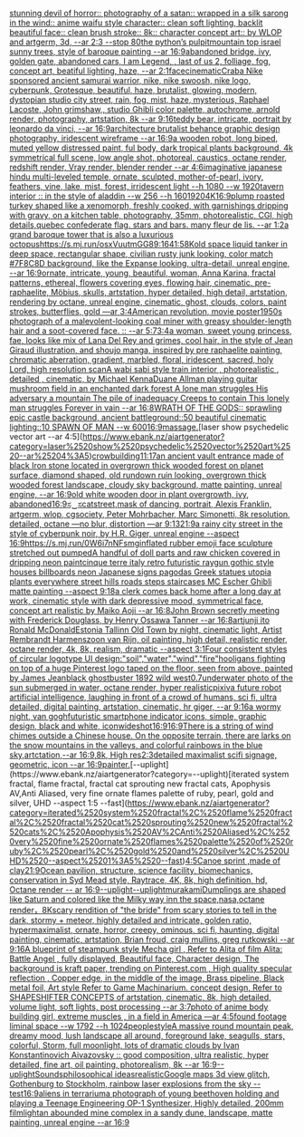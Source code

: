 [stunning devil of horror:: photography of a satan:: wrapped in a silk sarong in the wind:: anime waifu style character:: clean soft lighting, backlit beautiful face:: clean brush stroke:: 8k:: character concept art:: by WLOP and artgerm, 3d, --ar 2:3 --stop 80](https://www.ebank.nz/aiartgenerator?category=stunning%2520devil%2520of%2520horror%3A%3A%2520photography%2520of%2520a%2520satan%3A%3A%2520wrapped%2520in%2520a%2520silk%2520sarong%2520in%2520the%2520wind%3A%3A%2520anime%2520waifu%2520style%2520character%3A%3A%2520clean%2520soft%2520lighting%2C%2520backlit%2520beautiful%2520face%3A%3A%2520clean%2520brush%2520stroke%3A%3A%25208k%3A%3A%2520character%2520concept%2520art%3A%3A%2520by%2520WLOP%2520and%2520artgerm%2C%25203d%2C%2520--ar%25202%3A3%2520--stop%252080)[the python’s pulpit](https://www.ebank.nz/aiartgenerator?category=the%2520python%E2%80%99s%2520pulpit)[mountain top israel sunny trees, style of baroque painting --ar 16:9](https://www.ebank.nz/aiartgenerator?category=mountain%2520top%2520israel%2520sunny%2520trees%2C%2520style%2520of%2520baroque%2520painting%2520--ar%252016%3A9)[abandoned bridge, ivy, golden gate, abandoned cars, I am Legend, , last of us 2, folliage, fog, concept art, beatiful lighting, haze, --ar 2:1](https://www.ebank.nz/aiartgenerator?category=abandoned%2520bridge%2C%2520ivy%2C%2520golden%2520gate%2C%2520abandoned%2520cars%2C%2520I%2520am%2520Legend%2C%2520%2C%2520last%2520of%2520us%25202%2C%2520folliage%2C%2520fog%2C%2520concept%2520art%2C%2520beatiful%2520lighting%2C%2520haze%2C%2520--ar%25202%3A1)[face](https://www.ebank.nz/aiartgenerator?category=face)[cinematic](https://www.ebank.nz/aiartgenerator?category=cinematic)[Crab](https://www.ebank.nz/aiartgenerator?category=Crab)[a Nike sponsored ancient samurai warrior, nike, nike swoosh, nike logo, cyberpunk, Grotesque, beautiful, haze, brutalist, glowing, modern, dystopian studio city street, rain, fog, mist, haze, mysterious, Raphael Lacoste, John grimshaw,, studio Ghibli color palette, autochrome, arnold render, photography, artstation, 8k --ar 9:16](https://www.ebank.nz/aiartgenerator?category=a%2520Nike%2520sponsored%2520ancient%2520samurai%2520warrior%2C%2520nike%2C%2520nike%2520swoosh%2C%2520nike%2520logo%2C%2520cyberpunk%2C%2520Grotesque%2C%2520beautiful%2C%2520haze%2C%2520brutalist%2C%2520glowing%2C%2520modern%2C%2520dystopian%2520studio%2520city%2520street%2C%2520rain%2C%2520fog%2C%2520mist%2C%2520haze%2C%2520mysterious%2C%2520Raphael%2520Lacoste%2C%2520John%2520grimshaw%2C%2C%2520studio%2520Ghibli%2520color%2520palette%2C%2520autochrome%2C%2520arnold%2520render%2C%2520photography%2C%2520artstation%2C%25208k%2520--ar%25209%3A16)[teddy bear, intricate, portrait by leonardo da vinci, --ar 16:9](https://www.ebank.nz/aiartgenerator?category=teddy%2520bear%2C%2520intricate%2C%2520portrait%2520by%2520leonardo%2520da%2520vinci%2C%2520--ar%252016%3A9)[architecture brutalist behance graphic design photography, iridescent wireframe --ar 16:9](https://www.ebank.nz/aiartgenerator?category=architecture%2520brutalist%2520behance%2520graphic%2520design%2520photography%2C%2520iridescent%2520wireframe%2520--ar%252016%3A9)[a wooden robot, long biped, muted yellow distressed paint, ful body, dark tropical plants background, 4k symmetrical full scene, low angle shot, photoreal, caustics, octane render, redshift render, Vray render, blender render --ar 4:6](https://www.ebank.nz/aiartgenerator?category=a%2520wooden%2520robot%2C%2520long%2520biped%2C%2520muted%2520yellow%2520distressed%2520paint%2C%2520ful%2520body%2C%2520dark%2520tropical%2520plants%2520background%2C%25204k%2520symmetrical%2520full%2520scene%2C%2520low%2520angle%2520shot%2C%2520photoreal%2C%2520caustics%2C%2520octane%2520render%2C%2520redshift%2520render%2C%2520Vray%2520render%2C%2520blender%2520render%2520--ar%25204%3A6)[imaginative japanese hindu multi-leveled temple, ornate, sculpted, mother-of-pearl, ivory, feathers, vine, lake, mist, forest, irridescent light --h 1080 --w 1920](https://www.ebank.nz/aiartgenerator?category=imaginative%2520japanese%2520hindu%2520multi-leveled%2520temple%2C%2520ornate%2C%2520sculpted%2C%2520mother-of-pearl%2C%2520ivory%2C%2520feathers%2C%2520vine%2C%2520lake%2C%2520mist%2C%2520forest%2C%2520irridescent%2520light%2520--h%25201080%2520--w%25201920)[tavern interior :: in the style of aladdin --w 256 --h 160](https://www.ebank.nz/aiartgenerator?category=tavern%2520interior%2520%3A%3A%2520in%2520the%2520style%2520of%2520aladdin%2520--w%2520256%2520--h%2520160)[1920](https://www.ebank.nz/aiartgenerator?category=1920)[4K](https://www.ebank.nz/aiartgenerator?category=4K)[16:9](https://www.ebank.nz/aiartgenerator?category=16%3A9)[plump roasted turkey shaped like a xenomorph, freshly cooked, with garnishings  dripping with gravy, on a kitchen table, photography, 35mm, photorealistic, CGI, high details,](https://www.ebank.nz/aiartgenerator?category=plump%2520roasted%2520turkey%2520shaped%2520like%2520a%2520xenomorph%2C%2520freshly%2520cooked%2C%2520with%2520garnishings%2520%2520dripping%2520with%2520gravy%2C%2520on%2520a%2520kitchen%2520table%2C%2520photography%2C%252035mm%2C%2520photorealistic%2C%2520CGI%2C%2520high%2520details%2C)[quebec confederate flag. stars and bars. many fleur de lis. --ar 1:2](https://www.ebank.nz/aiartgenerator?category=quebec%2520confederate%2520flag.%2520stars%2520and%2520bars.%2520many%2520fleur%2520de%2520lis.%2520--ar%25201%3A2)[a grand baroque tower that is also a luxurious octopus](https://www.ebank.nz/aiartgenerator?category=a%2520grand%2520baroque%2520tower%2520that%2520is%2520also%2520a%2520luxurious%2520octopus)[<https://s.mj.run/osxVuutmGG8>](https://www.ebank.nz/aiartgenerator?category=%3Chttps%3A//s.mj.run/osxVuutmGG8%3E)[9:16](https://www.ebank.nz/aiartgenerator?category=9%3A16)[4](https://www.ebank.nz/aiartgenerator?category=4)[1:5](https://www.ebank.nz/aiartgenerator?category=1%3A5)[8K](https://www.ebank.nz/aiartgenerator?category=8K)[old space liquid tanker in deep space, rectangular shape, civilian rusty junk looking, color match #7F8C8D background, like the Expanse looking, ultra-detail, unreal engine, --ar 16:9](https://www.ebank.nz/aiartgenerator?category=old%2520space%2520liquid%2520tanker%2520in%2520deep%2520space%2C%2520rectangular%2520shape%2C%2520civilian%2520rusty%2520junk%2520looking%2C%2520color%2520match%2520%237F8C8D%2520background%2C%2520like%2520the%2520Expanse%2520looking%2C%2520ultra-detail%2C%2520unreal%2520engine%2C%2520--ar%252016%3A9)[ornate, intricate, young, beautiful, woman, Anna Karina, fractal patterns, ethereal, flowers covering eyes, flowing hair, cinematic, pre-raphaelite, Möbius, skulls, artstation, hyper detailed, high detail, artstation, rendering by octane, unreal engine, cinematic, ghost, clouds, colors, paint strokes, butterflies, gold —ar 3:4](https://www.ebank.nz/aiartgenerator?category=ornate%2C%2520intricate%2C%2520young%2C%2520beautiful%2C%2520woman%2C%2520Anna%2520Karina%2C%2520fractal%2520patterns%2C%2520ethereal%2C%2520flowers%2520covering%2520eyes%2C%2520flowing%2520hair%2C%2520cinematic%2C%2520pre-raphaelite%2C%2520M%C3%B6bius%2C%2520skulls%2C%2520artstation%2C%2520hyper%2520detailed%2C%2520high%2520detail%2C%2520artstation%2C%2520rendering%2520by%2520octane%2C%2520unreal%2520engine%2C%2520cinematic%2C%2520ghost%2C%2520clouds%2C%2520colors%2C%2520paint%2520strokes%2C%2520butterflies%2C%2520gold%2520%E2%80%94ar%25203%3A4)[American revolution, movie poster](https://www.ebank.nz/aiartgenerator?category=American%2520revolution%2C%2520movie%2520poster)[1950s photograph of a malevolent-looking coal miner with greasy shoulder-length hair and a soot-covered face. :: --ar 5:7](https://www.ebank.nz/aiartgenerator?category=1950s%2520photograph%2520of%2520a%2520malevolent-looking%2520coal%2520miner%2520with%2520greasy%2520shoulder-length%2520hair%2520and%2520a%2520soot-covered%2520face.%2520%3A%3A%2520--ar%25205%3A7)[3:4](https://www.ebank.nz/aiartgenerator?category=3%3A4)[a woman, sweet young princess, fae, looks like mix of Lana Del Rey and grimes, cool hair, in the style of Jean Giraud illustration, and shoujo manga, inspired by pre raphaelite painting, chromatic aberration, gradient, marbled, floral, iridescent, sacred, holy Lord, high resolution scan](https://www.ebank.nz/aiartgenerator?category=a%2520woman%2C%2520sweet%2520young%2520princess%2C%2520fae%2C%2520looks%2520like%2520mix%2520of%2520Lana%2520Del%2520Rey%2520and%2520grimes%2C%2520cool%2520hair%2C%2520in%2520the%2520style%2520of%2520Jean%2520Giraud%2520illustration%2C%2520and%2520shoujo%2520manga%2C%2520inspired%2520by%2520pre%2520raphaelite%2520painting%2C%2520chromatic%2520aberration%2C%2520gradient%2C%2520marbled%2C%2520floral%2C%2520iridescent%2C%2520sacred%2C%2520holy%2520Lord%2C%2520high%2520resolution%2520scan)[A wabi sabi style train interior , photorealistic , detailed , cinematic, by Michael Kenna](https://www.ebank.nz/aiartgenerator?category=A%2520wabi%2520sabi%2520style%2520train%2520interior%2520%2C%2520photorealistic%2520%2C%2520detailed%2520%2C%2520cinematic%2C%2520by%2520Michael%2520Kenna)[Duane Allman playing guitar mushroom field in an enchanted dark forest A lone man struggles His adversary a mountain The pile of inadequacy Creeps to contain This lonely man struggles Forever in vain --ar 16:8](https://www.ebank.nz/aiartgenerator?category=Duane%2520Allman%2520playing%2520guitar%2520mushroom%2520field%2520in%2520an%2520enchanted%2520dark%2520forest%2520A%2520lone%2520man%2520struggles%2520His%2520adversary%2520a%2520mountain%2520The%2520pile%2520of%2520inadequacy%2520Creeps%2520to%2520contain%2520This%2520lonely%2520man%2520struggles%2520Forever%2520in%2520vain%2520--ar%252016%3A8)[WRATH OF THE GODS:: sprawling epic castle background, ancient battleground::50 beautiful cinematic lighting::10 SPAWN OF MAN --w 600](https://www.ebank.nz/aiartgenerator?category=WRATH%2520OF%2520THE%2520GODS%3A%3A%2520sprawling%2520epic%2520castle%2520background%2C%2520ancient%2520battleground%3A%3A50%2520beautiful%2520cinematic%2520lighting%3A%3A10%2520SPAWN%2520OF%2520MAN%2520--w%2520600)[16:9](https://www.ebank.nz/aiartgenerator?category=16%3A9)[massage.](https://www.ebank.nz/aiartgenerator?category=massage.)[laser show psychedelic vector art --ar 4:5](https://www.ebank.nz/aiartgenerator?category=laser%2520show%2520psychedelic%2520vector%2520art%2520--ar%25204%3A5)[crow](https://www.ebank.nz/aiartgenerator?category=crow)[building](https://www.ebank.nz/aiartgenerator?category=building)[11:17](https://www.ebank.nz/aiartgenerator?category=11%3A17)[an ancient vault entrance made of black Iron stone located in overgrown thick wooded forest on planet surface, diamond shaped, old rundown ruin looking, overgrown thick wooded forest landscape, cloudy sky background, matte painting, unreal engine, --ar 16:9](https://www.ebank.nz/aiartgenerator?category=an%2520ancient%2520vault%2520entrance%2520made%2520of%2520black%2520Iron%2520stone%2520located%2520in%2520overgrown%2520thick%2520wooded%2520forest%2520on%2520planet%2520surface%2C%2520diamond%2520shaped%2C%2520old%2520rundown%2520ruin%2520looking%2C%2520overgrown%2520thick%2520wooded%2520forest%2520landscape%2C%2520cloudy%2520sky%2520background%2C%2520matte%2520painting%2C%2520unreal%2520engine%2C%2520--ar%252016%3A9)[old white wooden door in plant overgrowth, ivy, abandoned](https://www.ebank.nz/aiartgenerator?category=old%2520white%2520wooden%2520door%2520in%2520plant%2520overgrowth%2C%2520ivy%2C%2520abandoned)[16:9](https://www.ebank.nz/aiartgenerator?category=16%3A9)[ಸ‿ಸ](https://www.ebank.nz/aiartgenerator?category=%E0%B2%B8%E2%80%BF%E0%B2%B8)[cat](https://www.ebank.nz/aiartgenerator?category=cat)[street,](https://www.ebank.nz/aiartgenerator?category=street%2C)[mask of dancing, portrait, Alexis Franklin, artgerm, wlop, cgsociety, Peter Mohrbacher, Marc Simonetti, 8k resolution, detailed, octane —no blur, distortion —ar 9:13](https://www.ebank.nz/aiartgenerator?category=mask%2520of%2520dancing%2C%2520portrait%2C%2520Alexis%2520Franklin%2C%2520artgerm%2C%2520wlop%2C%2520cgsociety%2C%2520Peter%2520Mohrbacher%2C%2520Marc%2520Simonetti%2C%25208k%2520resolution%2C%2520detailed%2C%2520octane%2520%E2%80%94no%2520blur%2C%2520distortion%2520%E2%80%94ar%25209%3A13)[21:9](https://www.ebank.nz/aiartgenerator?category=21%3A9)[a rainy city street in the style of cyberpunk noir, by H.R. Giger, unreal engine --aspect 16:9](https://www.ebank.nz/aiartgenerator?category=a%2520rainy%2520city%2520street%2520in%2520the%2520style%2520of%2520cyberpunk%2520noir%2C%2520by%2520H.R.%2520Giger%2C%2520unreal%2520engine%2520--aspect%252016%3A9)[<https://s.mj.run/0W6i7nNFsmg>](https://www.ebank.nz/aiartgenerator?category=%3Chttps%3A//s.mj.run/0W6i7nNFsmg%3E)[inflated rubber emoji face sculpture stretched out pumped](https://www.ebank.nz/aiartgenerator?category=inflated%2520rubber%2520emoji%2520face%2520sculpture%2520stretched%2520out%2520pumped)[A handful of doll parts and raw chicken covered in dripping neon paint](https://www.ebank.nz/aiartgenerator?category=A%2520handful%2520of%2520doll%2520parts%2520and%2520raw%2520chicken%2520covered%2520in%2520dripping%2520neon%2520paint)[cinque terre italy      retro futuristic raygun gothic style  houses billboards neon Japanese signs pagodas Greek statues utopia plants everywhere street hills roads steps staircases MC Escher Ghibli matte painting  --aspect 9:18](https://www.ebank.nz/aiartgenerator?category=cinque%2520terre%2520italy%2520%2520%2520%2520%2520%2520retro%2520futuristic%2520raygun%2520gothic%2520style%2520%2520houses%2520billboards%2520neon%2520Japanese%2520signs%2520pagodas%2520Greek%2520statues%2520utopia%2520plants%2520everywhere%2520street%2520hills%2520roads%2520steps%2520staircases%2520MC%2520Escher%2520Ghibli%2520matte%2520painting%2520%2520--aspect%25209%3A18)[a clerk comes back home after a long day at work, cinematic style with dark depressive mood, symmetrical face, concept art realistic by Maiko Aoji --ar 16:8](https://www.ebank.nz/aiartgenerator?category=a%2520clerk%2520comes%2520back%2520home%2520after%2520a%2520long%2520day%2520at%2520work%2C%2520cinematic%2520style%2520with%2520dark%2520depressive%2520mood%2C%2520symmetrical%2520face%2C%2520concept%2520art%2520realistic%2520by%2520Maiko%2520Aoji%2520--ar%252016%3A8)[John Brown secretly meeting with Frederick Douglass, by Henry Ossawa Tanner --ar 16:8](https://www.ebank.nz/aiartgenerator?category=John%2520Brown%2520secretly%2520meeting%2520with%2520Frederick%2520Douglass%2C%2520by%2520Henry%2520Ossawa%2520Tanner%2520--ar%252016%3A8)[art](https://www.ebank.nz/aiartgenerator?category=art)[junji ito Ronald McDonald](https://www.ebank.nz/aiartgenerator?category=junji%2520ito%2520Ronald%2520McDonald)[Estonia Tallinn Old Town by night, cinematic light, Artist Rembrandt Harmenszoon van Rijn, oil painting, high detail, realistic render, octane render, 4k, 8k, realism, dramatic --aspect 3:1](https://www.ebank.nz/aiartgenerator?category=Estonia%2520Tallinn%2520Old%2520Town%2520by%2520night%2C%2520cinematic%2520light%2C%2520Artist%2520Rembrandt%2520Harmenszoon%2520van%2520Rijn%2C%2520oil%2520painting%2C%2520high%2520detail%2C%2520realistic%2520render%2C%2520octane%2520render%2C%25204k%2C%25208k%2C%2520realism%2C%2520dramatic%2520--aspect%25203%3A1)[Four consistent styles of circular logotype UI design:"soil","water","wind","fire"](https://www.ebank.nz/aiartgenerator?category=Four%2520consistent%2520styles%2520of%2520circular%2520logotype%2520UI%2520design%3A%22soil%22%2C%22water%22%2C%22wind%22%2C%22fire%22)[hooligans fighting on top of a huge Pinterest logo taped on the floor, seen from above, painted by James Jean](https://www.ebank.nz/aiartgenerator?category=hooligans%2520fighting%2520on%2520top%2520of%2520a%2520huge%2520Pinterest%2520logo%2520taped%2520on%2520the%2520floor%2C%2520seen%2520from%2520above%2C%2520painted%2520by%2520James%2520Jean)[black ghostbuster 1892 wild west](https://www.ebank.nz/aiartgenerator?category=black%2520ghostbuster%25201892%2520wild%2520west)[0.7](https://www.ebank.nz/aiartgenerator?category=0.7)[underwater photo of the sun submerged in water, octane render, hyper realistic](https://www.ebank.nz/aiartgenerator?category=underwater%2520photo%2520of%2520the%2520sun%2520submerged%2520in%2520water%2C%2520octane%2520render%2C%2520hyper%2520realistic)[pixiv](https://www.ebank.nz/aiartgenerator?category=pixiv)[a future robot artificial intelligence, laughing in front of a crowd of humans, sci fi, ultra detailed, digital painting, artstation, cinematic, hr giger, --ar 9:16](https://www.ebank.nz/aiartgenerator?category=a%2520future%2520robot%2520artificial%2520intelligence%2C%2520laughing%2520in%2520front%2520of%2520a%2520crowd%2520of%2520humans%2C%2520sci%2520fi%2C%2520ultra%2520detailed%2C%2520digital%2520painting%2C%2520artstation%2C%2520cinematic%2C%2520hr%2520giger%2C%2520--ar%25209%3A16)[a wormy night, van gogh](https://www.ebank.nz/aiartgenerator?category=a%2520wormy%2520night%2C%2520van%2520gogh)[futuristic smartphone indicator icons, simple, graphic design, black and white, icon](https://www.ebank.nz/aiartgenerator?category=futuristic%2520smartphone%2520indicator%2520icons%2C%2520simple%2C%2520graphic%2520design%2C%2520black%2520and%2520white%2C%2520icon)[wideshot](https://www.ebank.nz/aiartgenerator?category=wideshot)[16:9](https://www.ebank.nz/aiartgenerator?category=16%3A9)[16:9](https://www.ebank.nz/aiartgenerator?category=16%3A9)[There is a string of wind chimes outside a Chinese house. On the opposite terrain, there are larks on the snow mountains in the valleys, and colorful rainbows in the blue sky,artctation,--ar 16:9,8k, High res](https://www.ebank.nz/aiartgenerator?category=There%2520is%2520a%2520string%2520of%2520wind%2520chimes%2520outside%2520a%2520Chinese%2520house.%2520On%2520the%2520opposite%2520terrain%2C%2520there%2520are%2520larks%2520on%2520the%2520snow%2520mountains%2520in%2520the%2520valleys%2C%2520and%2520colorful%2520rainbows%2520in%2520the%2520blue%2520sky%2Cartctation%2C--ar%252016%3A9%2C8k%2C%2520High%2520res)[2:3](https://www.ebank.nz/aiartgenerator?category=2%3A3)[detailed maximalist scifi signage, geometric, icon --ar 16:9](https://www.ebank.nz/aiartgenerator?category=detailed%2520maximalist%2520scifi%2520signage%2C%2520geometric%2C%2520icon%2520--ar%252016%3A9)[painter.](https://www.ebank.nz/aiartgenerator?category=painter.)[--uplight](https://www.ebank.nz/aiartgenerator?category=--uplight)[iterated system fractal, flame fractal, fractal cat sprouting new fractal cats, Apophysis AV,Anti Aliased, very fine ornate flames palette of ruby, pearl, gold and silver, UHD --aspect 1:5 --fast](https://www.ebank.nz/aiartgenerator?category=iterated%2520system%2520fractal%2C%2520flame%2520fractal%2C%2520fractal%2520cat%2520sprouting%2520new%2520fractal%2520cats%2C%2520Apophysis%2520AV%2CAnti%2520Aliased%2C%2520very%2520fine%2520ornate%2520flames%2520palette%2520of%2520ruby%2C%2520pearl%2C%2520gold%2520and%2520silver%2C%2520UHD%2520--aspect%25201%3A5%2520--fast)[4:5](https://www.ebank.nz/aiartgenerator?category=4%3A5)[Canoe sprint ,made of clay](https://www.ebank.nz/aiartgenerator?category=Canoe%2520sprint%2520%2Cmade%2520of%2520clay)[21:9](https://www.ebank.nz/aiartgenerator?category=21%3A9)[Ocean pavilion, structure, science facility, biomechanics, conservation in Syd Mead style, Raytrace, 4K, 8k, high definition, hd, Octane render -- ar 16:9](https://www.ebank.nz/aiartgenerator?category=Ocean%2520pavilion%2C%2520structure%2C%2520science%2520facility%2C%2520biomechanics%2C%2520conservation%2520in%2520Syd%2520Mead%2520style%2C%2520Raytrace%2C%25204K%2C%25208k%2C%2520high%2520definition%2C%2520hd%2C%2520Octane%2520render%2520--%2520ar%252016%3A9)[--uplight](https://www.ebank.nz/aiartgenerator?category=--uplight)[--uplight](https://www.ebank.nz/aiartgenerator?category=--uplight)[murakami](https://www.ebank.nz/aiartgenerator?category=murakami)[Dumplings are shaped like Saturn and colored like the Milky way inn the space,nasa,octane render，8K](https://www.ebank.nz/aiartgenerator?category=Dumplings%2520are%2520shaped%2520like%2520Saturn%2520and%2520colored%2520like%2520the%2520Milky%2520way%2520inn%2520the%2520space%2Cnasa%2Coctane%2520render%EF%BC%8C8K)[scary rendition of "the bride" from scary stories to tell in the dark, stormy + meteor, highly detailed and intricate, golden ratio, hypermaximalist, ornate, horror, creepy, ominous, sci fi, haunting, digital painting, cinematic, artstation, Brian froud, craig mullins, greg rutkowski --ar 9:16](https://www.ebank.nz/aiartgenerator?category=scary%2520rendition%2520of%2520%22the%2520bride%22%2520from%2520scary%2520stories%2520to%2520tell%2520in%2520the%2520dark%2C%2520stormy%2520%2B%2520meteor%2C%2520highly%2520detailed%2520and%2520intricate%2C%2520golden%2520ratio%2C%2520hypermaximalist%2C%2520ornate%2C%2520horror%2C%2520creepy%2C%2520ominous%2C%2520sci%2520fi%2C%2520haunting%2C%2520digital%2520painting%2C%2520cinematic%2C%2520artstation%2C%2520Brian%2520froud%2C%2520craig%2520mullins%2C%2520greg%2520rutkowski%2520--ar%25209%3A16)[A blueprint of steampunk style Mecha girl , Refer to  Alita of film Alita: Battle Angel , fully displayed, Beautiful face,  Character design, The background is kraft paper,  trending on Pinterest.com  , High quality specular reflection ,  Copper  edge, in the middle of the image, Brass pipeline,  Black metal foil,  Art style Refer to Game Machinarium.  concept design, Refer to SHAPESHIFTER CONCEPTS  of artstation, cinematic,  8k, high detailed,  volume light,  soft lights,  post processing    --ar 3:7](https://www.ebank.nz/aiartgenerator?category=A%2520blueprint%2520of%2520steampunk%2520style%2520Mecha%2520girl%2520%2C%2520Refer%2520to%2520%2520Alita%2520of%2520film%2520Alita%3A%2520Battle%2520Angel%2520%2C%2520fully%2520displayed%2C%2520Beautiful%2520face%2C%2520%2520Character%2520design%2C%2520The%2520background%2520is%2520kraft%2520paper%2C%2520%2520trending%2520on%2520Pinterest.com%2520%2520%2C%2520High%2520quality%2520specular%2520reflection%2520%2C%2520%2520Copper%2520%2520edge%2C%2520in%2520the%2520middle%2520of%2520the%2520image%2C%2520Brass%2520pipeline%2C%2520%2520Black%2520metal%2520foil%2C%2520%2520Art%2520style%2520Refer%2520to%2520Game%2520Machinarium.%2520%2520concept%2520design%2C%2520Refer%2520to%2520SHAPESHIFTER%2520CONCEPTS%2520%2520of%2520artstation%2C%2520cinematic%2C%2520%25208k%2C%2520high%2520detailed%2C%2520%2520volume%2520light%2C%2520%2520soft%2520lights%2C%2520%2520post%2520processing%2520%2520%2520%2520--ar%25203%3A7)[photo of anime body building girl, extreme muscles , in a field in America —ar 4:5](https://www.ebank.nz/aiartgenerator?category=photo%2520of%2520anime%2520body%2520building%2520girl%2C%2520extreme%2520muscles%2520%2C%2520in%2520a%2520field%2520in%2520America%2520%E2%80%94ar%25204%3A5)[found footage liminal space --w 1792 --h 1024](https://www.ebank.nz/aiartgenerator?category=found%2520footage%2520liminal%2520space%2520--w%25201792%2520--h%25201024)[people](https://www.ebank.nz/aiartgenerator?category=people)[style](https://www.ebank.nz/aiartgenerator?category=style)[A massive round mountain peak, dreamy mood, lush landscape all around, foreground lake, seagulls, stars, colorful, Storm, full moonlight, lots of dramatic clouds by Ivan Konstantinovich Aivazovsky :: good composition, ultra realistic, hyper detailed, fine art, oil painting, photorealism, 8k --ar 16:9](https://www.ebank.nz/aiartgenerator?category=A%2520massive%2520round%2520mountain%2520peak%2C%2520dreamy%2520mood%2C%2520lush%2520landscape%2520all%2520around%2C%2520foreground%2520lake%2C%2520seagulls%2C%2520stars%2C%2520colorful%2C%2520Storm%2C%2520full%2520moonlight%2C%2520lots%2520of%2520dramatic%2520clouds%2520by%2520Ivan%2520Konstantinovich%2520Aivazovsky%2520%3A%3A%2520good%2520composition%2C%2520ultra%2520realistic%2C%2520hyper%2520detailed%2C%2520fine%2520art%2C%2520oil%2520painting%2C%2520photorealism%2C%25208k%2520--ar%252016%3A9)[--uplight](https://www.ebank.nz/aiartgenerator?category=--uplight)[Sounds](https://www.ebank.nz/aiartgenerator?category=Sounds)[philosophical ideas](https://www.ebank.nz/aiartgenerator?category=philosophical%2520ideas)[realistic](https://www.ebank.nz/aiartgenerator?category=realistic)[Google maps 3d view glitch, Gothenburg to Stockholm, rainbow laser explosions from the sky --test](https://www.ebank.nz/aiartgenerator?category=Google%2520maps%25203d%2520view%2520glitch%2C%2520Gothenburg%2520to%2520Stockholm%2C%2520rainbow%2520laser%2520explosions%2520from%2520the%2520sky%2520--test)[16:9](https://www.ebank.nz/aiartgenerator?category=16%3A9)[aliens in terrarium](https://www.ebank.nz/aiartgenerator?category=aliens%2520in%2520terrarium)[a photograph of young beethoven holding and playing a Teenage Engineering OP-1 Synthesizer, Highly detailed, 200mm film](https://www.ebank.nz/aiartgenerator?category=a%2520photograph%2520of%2520young%2520beethoven%2520holding%2520and%2520playing%2520a%2520Teenage%2520Engineering%2520OP-1%2520Synthesizer%2C%2520Highly%2520detailed%2C%2520200mm%2520film)[light](https://www.ebank.nz/aiartgenerator?category=light)[an abounded mine complex in a sandy dune, landscape, matte painting, unreal engine --ar 16:9](https://www.ebank.nz/aiartgenerator?category=an%2520abounded%2520mine%2520complex%2520in%2520a%2520sandy%2520dune%2C%2520landscape%2C%2520matte%2520painting%2C%2520unreal%2520engine%2520--ar%252016%3A9)